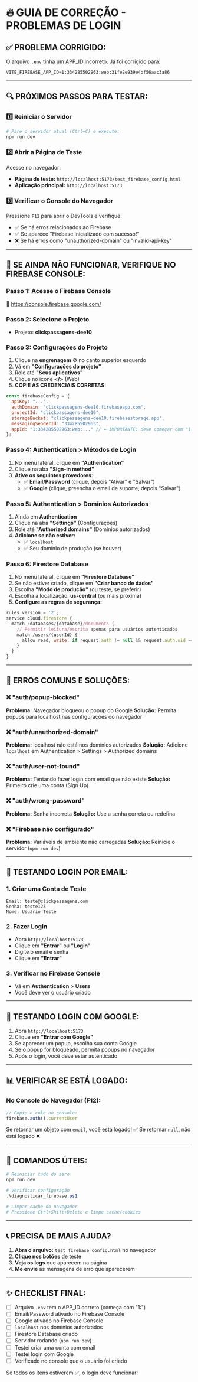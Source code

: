 # 🔥 GUIA DE CORREÇÃO - PROBLEMAS DE LOGIN

## ✅ PROBLEMA CORRIGIDO:
O arquivo `.env` tinha um APP_ID incorreto. Já foi corrigido para:
```
VITE_FIREBASE_APP_ID=1:334285502963:web:31fe2e939e4bf56aac3a86
```

---

## 🔍 PRÓXIMOS PASSOS PARA TESTAR:

### 1️⃣ Reiniciar o Servidor
```powershell
# Pare o servidor atual (Ctrl+C) e execute:
npm run dev
```

### 2️⃣ Abrir a Página de Teste
Acesse no navegador:
- **Página de teste:** `http://localhost:5173/test_firebase_config.html`
- **Aplicação principal:** `http://localhost:5173`

### 3️⃣ Verificar o Console do Navegador
Pressione `F12` para abrir o DevTools e verifique:
- ✅ Se há erros relacionados ao Firebase
- ✅ Se aparece "Firebase inicializado com sucesso!"
- ❌ Se há erros como "unauthorized-domain" ou "invalid-api-key"

---

## 🔧 SE AINDA NÃO FUNCIONAR, VERIFIQUE NO FIREBASE CONSOLE:

### Passo 1: Acesse o Firebase Console
🔗 https://console.firebase.google.com/

### Passo 2: Selecione o Projeto
- Projeto: **clickpassagens-dee10**

### Passo 3: Configurações do Projeto
1. Clique na **engrenagem** ⚙️ no canto superior esquerdo
2. Vá em **"Configurações do projeto"**
3. Role até **"Seus aplicativos"**
4. Clique no ícone **</>** (Web)
5. **COPIE AS CREDENCIAIS CORRETAS:**

```javascript
const firebaseConfig = {
  apiKey: "...",
  authDomain: "clickpassagens-dee10.firebaseapp.com",
  projectId: "clickpassagens-dee10",
  storageBucket: "clickpassagens-dee10.firebasestorage.app",
  messagingSenderId: "334285502963",
  appId: "1:334285502963:web:..." // ← IMPORTANTE: deve começar com "1:"
};
```

### Passo 4: Authentication > Métodos de Login
1. No menu lateral, clique em **"Authentication"**
2. Clique na aba **"Sign-in method"**
3. **Ative os seguintes provedores:**
   - ✅ **Email/Password** (clique, depois "Ativar" e "Salvar")
   - ✅ **Google** (clique, preencha o email de suporte, depois "Salvar")

### Passo 5: Authentication > Domínios Autorizados
1. Ainda em **Authentication**
2. Clique na aba **"Settings"** (Configurações)
3. Role até **"Authorized domains"** (Domínios autorizados)
4. **Adicione se não estiver:**
   - ✅ `localhost`
   - ✅ Seu domínio de produção (se houver)

### Passo 6: Firestore Database
1. No menu lateral, clique em **"Firestore Database"**
2. Se não estiver criado, clique em **"Criar banco de dados"**
3. Escolha **"Modo de produção"** (ou teste, se preferir)
4. Escolha a localização: **us-central** (ou mais próxima)
5. **Configure as regras de segurança:**

```javascript
rules_version = '2';
service cloud.firestore {
  match /databases/{database}/documents {
    // Permitir leitura/escrita apenas para usuários autenticados
    match /users/{userId} {
      allow read, write: if request.auth != null && request.auth.uid == userId;
    }
  }
}
```

---

## 🐛 ERROS COMUNS E SOLUÇÕES:

### ❌ "auth/popup-blocked"
**Problema:** Navegador bloqueou o popup do Google
**Solução:** Permita popups para localhost nas configurações do navegador

### ❌ "auth/unauthorized-domain"
**Problema:** localhost não está nos domínios autorizados
**Solução:** Adicione `localhost` em Authentication > Settings > Authorized domains

### ❌ "auth/user-not-found"
**Problema:** Tentando fazer login com email que não existe
**Solução:** Primeiro crie uma conta (Sign Up)

### ❌ "auth/wrong-password"
**Problema:** Senha incorreta
**Solução:** Use a senha correta ou redefina

### ❌ "Firebase não configurado"
**Problema:** Variáveis de ambiente não carregadas
**Solução:** Reinicie o servidor (`npm run dev`)

---

## 📝 TESTANDO LOGIN POR EMAIL:

### 1. Criar uma Conta de Teste
```
Email: teste@clickpassagens.com
Senha: teste123
Nome: Usuário Teste
```

### 2. Fazer Login
- Abra `http://localhost:5173`
- Clique em **"Entrar"** ou **"Login"**
- Digite o email e senha
- Clique em **"Entrar"**

### 3. Verificar no Firebase Console
- Vá em **Authentication** > **Users**
- Você deve ver o usuário criado

---

## 🔵 TESTANDO LOGIN COM GOOGLE:

1. Abra `http://localhost:5173`
2. Clique em **"Entrar com Google"**
3. Se aparecer um popup, escolha sua conta Google
4. Se o popup for bloqueado, permita popups no navegador
5. Após o login, você deve estar autenticado

---

## 📊 VERIFICAR SE ESTÁ LOGADO:

### No Console do Navegador (F12):
```javascript
// Copie e cole no console:
firebase.auth().currentUser
```

Se retornar um objeto com `email`, você está logado! ✅
Se retornar `null`, não está logado ❌

---

## 🚀 COMANDOS ÚTEIS:

```powershell
# Reiniciar tudo do zero
npm run dev

# Verificar configuração
.\diagnosticar_firebase.ps1

# Limpar cache do navegador
# Pressione Ctrl+Shift+Delete e limpe cache/cookies
```

---

## 📞 PRECISA DE MAIS AJUDA?

1. **Abra o arquivo:** `test_firebase_config.html` no navegador
2. **Clique nos botões** de teste
3. **Veja os logs** que aparecem na página
4. **Me envie** as mensagens de erro que aparecerem

---

## ✨ CHECKLIST FINAL:

- [ ] Arquivo `.env` tem o APP_ID correto (começa com "1:")
- [ ] Email/Password ativado no Firebase Console
- [ ] Google ativado no Firebase Console
- [ ] `localhost` nos domínios autorizados
- [ ] Firestore Database criado
- [ ] Servidor rodando (`npm run dev`)
- [ ] Testei criar uma conta com email
- [ ] Testei login com Google
- [ ] Verificado no console que o usuário foi criado

Se todos os itens estiverem ✅, o login deve funcionar!
